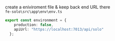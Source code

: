 create a eniviroment file & keep back end URL there  
`fe-solo\src\app\env\env.ts`  
```typescript
export const environment = {
    production: false,
    apiUrl: "https://localhost:7013/api/solo"
  };
```    
